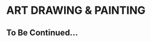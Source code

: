 # ART DRAWING & PAINTING


<picture src="Art Main.jpg" alt="Art Main"></picture>

<picture src="Art_01.jpg" alt="Art_01"></picture>

<picture src="Art_02.jpg" alt="Art_02"></picture>

<picture src="Art_03.jpg" alt="Art_03"></picture>

<picture src="Art_04.jpg" alt="Art_04"></picture>

<picture src="Art_05.jpg" alt="Art_05"></picture>

<picture src="Art_06.jpg" alt="Art_06"></picture>

<picture src="Art_07.jpg" alt="Art_07"></picture>

<picture src="Art_08.jpg" alt="Art_08"></picture>

<picture src="Art_09.jpg" alt="Art_09"></picture>

<picture src="Art_10.jpg" alt="Art_10"></picture>

<picture src="Art_11.jpg" alt="Art_11"></picture>

<picture src="Art_12.jpg" alt="Art_12"></picture>

<picture src="Art_13.jpg" alt="Art_13"></picture>

<picture src="Art_14.jpg" alt="Art_14"></picture>

<picture src="Art_15.jpg" alt="Art_15"></picture>

<picture src="Art_16.jpg" alt="Art_16"></picture>

<picture src="Art_17.jpg" alt="Art_17"></picture>

<picture src="Art_18.jpg" alt="Art_18"></picture>

<picture src="Art_19.jpg" alt="Art_19"></picture>

<picture src="Art_20.jpg" alt="Art_20"></picture>

<picture src="Art_21.jpg" alt="Art_21"></picture>

<picture src="Art_22.jpg" alt="Art_22"></picture>

<picture src="Art_23.jpg" alt="Art_23"></picture>

<picture src="Art_24.jpg" alt="Art_24"></picture>

<picture src="Art_25.jpg" alt="Art_25"></picture>

<picture src="Art_26.jpg" alt="Art_26"></picture>

<picture src="Art_27.jpg" alt="Art_27"></picture>

<picture src="Art_28.jpg" alt="Art_28"></picture>

<picture src="Art_29.jpg" alt="Art_29"></picture>

<picture src="Art_30.jpg" alt="Art_30"></picture>

<picture src="Art_31.jpg" alt="Art_31"></picture>

<picture src="Art_32.jpg" alt="Art_32"></picture>

<picture src="Art_33.jpg" alt="Art_33"></picture>

<picture src="Art_34.jpg" alt="Art_34"></picture>

<picture src="Art_35.jpg" alt="Art_35"></picture>

<picture src="Art_36.jpg" alt="Art_36"></picture>

<picture src="Art_37.jpg" alt="Art_37"></picture>

<picture src="Art_38.jpg" alt="Art_38"></picture>

<picture src="Art_39.jpg" alt="Art_39"></picture>

<picture src="Art_40.jpg" alt="Art_40"></picture>

<picture src="Art_41.jpg" alt="Art_41"></picture>

<picture src="Art_42.jpg" alt="Art_42"></picture>

<picture src="Art_43.jpg" alt="Art_43"></picture>

<picture src="Art_44.jpg" alt="Art_44"></picture>

<picture src="Art_45.jpg" alt="Art_45"></picture>

<picture src="Art_46.jpg" alt="Art_46"></picture>

<picture src="Art_47.jpg" alt="Art_47"></picture>

<picture src="Art_48.jpg" alt="Art_48"></picture>

<picture src="Art_49.jpg" alt="Art_49"></picture>

<picture src="Art_50.jpg" alt="Art_50"></picture>

<picture src="Art_51.jpg" alt="Art_51"></picture>

<picture src="Art_52.jpg" alt="Art_52"></picture>

<picture src="Art_53.jpg" alt="Art_53"></picture>

## To Be Continued...